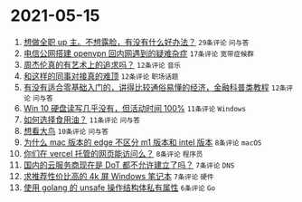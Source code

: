 # 2021-05-15

1. [想做全职 up 主。不想露脸，有没有什么好办法？](https://www.v2ex.com/t/777083) `29条评论` `问与答`
1. [电信公网搭建 openvpn 回内网遇到的疑难杂症](https://www.v2ex.com/t/777037) `17条评论` `宽带症候群`
1. [周杰伦真的有艺术上的追求吗？](https://www.v2ex.com/t/777091) `12条评论` `音乐`
1. [和这样的同事对接真的难顶](https://www.v2ex.com/t/777072) `12条评论` `职场话题`
1. [有没有适合零基础入门的，讲得比较通俗易懂的经济，金融科普类教程](https://www.v2ex.com/t/777038) `12条评论` `问与答`
1. [Win 10 硬盘读写几乎没有，但活动时间 100%](https://www.v2ex.com/t/777044) `11条评论` `Windows`
1. [如何选择食用油？](https://www.v2ex.com/t/777036) `11条评论` `问与答`
1. [想看大鸟](https://www.v2ex.com/t/777058) `10条评论` `问与答`
1. [为什么 mac 版本的 edge 不区分 m1 版本和 intel 版本](https://www.v2ex.com/t/777052) `8条评论` `macOS`
1. [你们在 vercel 托管的网页能访问么？](https://www.v2ex.com/t/777043) `8条评论` `程序员`
1. [国内的云服务商现在是 DoT 都不允许建立了吗？](https://www.v2ex.com/t/777070) `7条评论` `DNS`
1. [求推荐性价比高的 4k 屏 Windows 笔记本](https://www.v2ex.com/t/777042) `7条评论` `硬件`
1. [使用 golang 的 unsafe 操作结构体私有属性](https://www.v2ex.com/t/777059) `6条评论` `Go`
